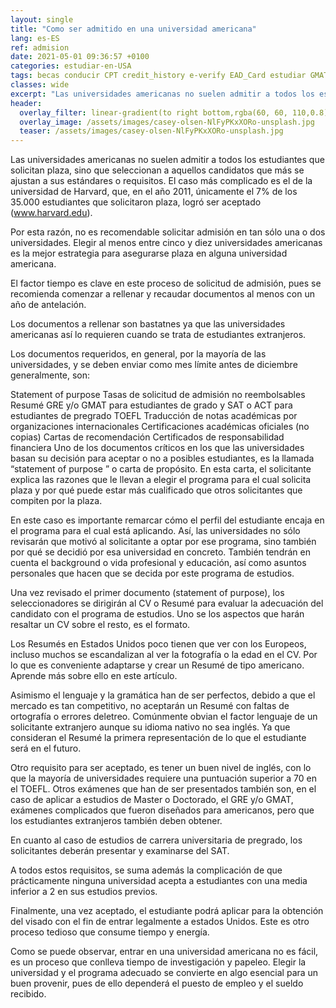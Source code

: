 ```yaml
---
layout: single
title: "Como ser admitido en una universidad americana"
lang: es-ES
ref: admision
date: 2021-05-01 09:36:57 +0100
categories: estudiar-en-USA
tags: becas conducir CPT credit_history e-verify EAD_Card estudiar GMAT GRE ingeniero melting_pot OPT PE reclutar salario seguro_médico Social_Security taxes TOEFL trabajar universidad vacaciones visados visa_F visa_H visa_M vivir
classes: wide
excerpt: "Las universidades americanas no suelen admitir a todos los estudiantes que solicitan plaza, sino que seleccionan a aquellos candidatos que más se ajustan a sus estándares o requisitos."
header:
  overlay_filter: linear-gradient(to right bottom,rgba(60, 60, 110,0.8), rgba(178, 34, 52, 0.5))
  overlay_image: /assets/images/casey-olsen-NlFyPKxXORo-unsplash.jpg
  teaser: /assets/images/casey-olsen-NlFyPKxXORo-unsplash.jpg
---
```


Las universidades americanas no suelen admitir a todos los estudiantes que solicitan plaza, sino que seleccionan a aquellos candidatos que más se ajustan a sus estándares o requisitos. El caso más complicado es el de la universidad de Harvard, que, en el año 2011, únicamente el 7% de los 35.000 estudiantes que solicitaron plaza, logró ser aceptado (www.harvard.edu).

Por esta razón, no es recomendable solicitar admisión en tan sólo una o dos universidades. Elegir al menos entre cinco y diez universidades americanas es la mejor estrategia para asegurarse plaza en alguna universidad americana.

El factor tiempo es clave en este proceso de solicitud de admisión, pues se recomienda comenzar a rellenar y recaudar documentos al menos con un año de antelación.

Los documentos a rellenar son bastatnes ya que las universidades americanas así lo requieren cuando se trata de estudiantes extranjeros.

Los documentos requeridos, en general, por la mayoría de las universidades, y se deben enviar como mes límite antes de diciembre generalmente, son:

Statement of purpose
Tasas de solicitud de admisión no reembolsables
Resumé
GRE y/o GMAT para estudiantes de grado y SAT o ACT para estudiantes de pregrado
TOEFL
Traducción de notas académicas por organizaciones internacionales
Certificaciones académicas oficiales (no copias)
Cartas de recomendación
Certificados de responsabilidad financiera
Uno de los documentos críticos en los que las universidades basan su decisión para aceptar o no a posibles estudiantes, es la llamada “statement of purpose ” o carta de propósito. En esta carta, el solicitante explica las razones que le llevan a elegir el programa para el cual solicita plaza y por qué puede estar más cualificado que otros solicitantes que compiten por la plaza.

En este caso es importante remarcar cómo el perfil del estudiante encaja en el programa para el cual está aplicando. Así, las universidades no sólo revisarán que motivó al solicitante a optar por ese programa, sino también por qué se decidió por esa universidad en concreto. También tendrán en cuenta el background o vida profesional y educación, así como asuntos personales que hacen que se decida por este programa de estudios.

Una vez revisado el primer documento (statement of purpose), los seleccionadores se dirigirán al CV o Resumé para evaluar la adecuación del candidato con el programa de estudios. Uno se los aspectos que harán resaltar un CV sobre el resto, es el formato.

Los Resumés en Estados Unidos poco tienen que ver con los Europeos, incluso muchos se escandalizan al ver la fotografía o la edad en el CV. Por lo que es conveniente adaptarse y crear un Resumé de tipo americano. Aprende más sobre ello en este artículo.

Asimismo el lenguaje y la gramática han de ser perfectos, debido a que el mercado es tan competitivo, no aceptarán un Resumé con faltas de ortografía o errores deletreo. Comúnmente obvian el factor lenguaje de un solicitante extranjero aunque su idioma nativo no sea inglés. Ya que consideran el Resumé la primera representación de lo que el estudiante será en el futuro.

Otro requisito para ser aceptado, es tener un buen nivel de inglés, con lo que la mayoría de universidades requiere una puntuación superior a 70 en el TOEFL. Otros exámenes que han de ser presentados también son, en el caso de aplicar a estudios de Master o Doctorado, el GRE y/o GMAT, exámenes complicados que fueron diseñados para americanos, pero que los estudiantes extranjeros también deben obtener.

En cuanto al caso de estudios de carrera universitaria de pregrado, los solicitantes deberán presentar y examinarse del SAT.

A todos estos requisitos, se suma además la complicación de que prácticamente ninguna universidad acepta a estudiantes con una media inferior a 2 en sus estudios previos.

Finalmente, una vez aceptado, el estudiante podrá aplicar para la obtención del visado con el fin de entrar legalmente a estados Unidos. Este es otro proceso tedioso que consume tiempo y energía.

Como se puede observar, entrar en una universidad americana no es fácil, es un proceso que conlleva tiempo de investigación y papeleo. Elegir la universidad y el programa adecuado se convierte en algo esencial para un buen provenir, pues de ello dependerá el puesto de empleo y el sueldo recibido.
